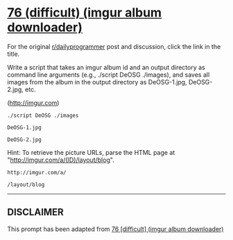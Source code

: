 # [76 (difficult) (imgur album downloader)](https://www.reddit.com/r/dailyprogrammer/comments/wk0jf/7132012_challenge_76_difficult_imgur_album/)

For the original [r/dailyprogrammer](https://www.reddit.com/r/dailyprogrammer/) post and discussion, click the link in the title.

Write a script that takes an imgur album id and an output directory as command line arguments (e.g., ./script DeOSG ./images), and saves all images from the album in the output directory as DeOSG-1.jpg, DeOSG-2.jpg, etc.

(http://imgur.com)

```
./script DeOSG ./images
```

```
DeOSG-1.jpg
```

```
DeOSG-2.jpg
```
Hint: To retrieve the picture URLs, parse the HTML page at "http://imgur.com/a/(ID)/layout/blog".


```
http://imgur.com/a/
```

```
/layout/blog
```

----
## **DISCLAIMER**
This prompt has been adapted from [76 [difficult] (imgur album downloader)](https://www.reddit.com/r/dailyprogrammer/comments/wk0jf/7132012_challenge_76_difficult_imgur_album/
)
